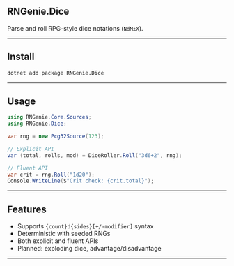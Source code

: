 ## RNGenie.Dice

Parse and roll RPG-style dice notations (`NdM±X`).

---

## Install

```sh
dotnet add package RNGenie.Dice
```

---

## Usage

```cs
using RNGenie.Core.Sources;
using RNGenie.Dice;

var rng = new Pcg32Source(123);

// Explicit API
var (total, rolls, mod) = DiceRoller.Roll("3d6+2", rng);

// Fluent API
var crit = rng.Roll("1d20");
Console.WriteLine($"Crit check: {crit.total}");
```

---

## Features

- Supports `{count}d{sides}[+/-modifier]` syntax
- Deterministic with seeded RNGs
- Both explicit and fluent APIs
- Planned: exploding dice, advantage/disadvantage

---
